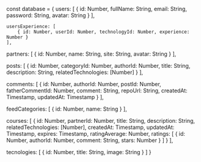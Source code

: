 const database = {
  users: [
    { id: Number, fullName: String, email: String, password: String, avatar: String }
  ],

	usersExperience: [
		{ id: Number, userId: Number, technologyId: Number, experience: Number }
	],

  partners: [
    { id: Number, name: String, site: String, avatar: String }
  ],

  posts: [
    { 
      id: Number, 
      categoryId: Number, 
      authorId: Number,
      title: String,
      description: String,
      relatedTechnologies: [Number]
    }
  ],

  comments: [
    { 
			id: Number, 
			authorId: Number, 
			postId: Number, 
			fatherCommentId: Number, 
			comment: String, 
			repoUrl: String, 
			createdAt: Timestamp, 
			updatedAt: Timestamp 
		}
  ],

  feedCategories: [
    { id: Number, name: String }
  ],

  courses: [
    { 
      id: Number,
      partnerId: Number,
      title: String, 
      description: String,
      relatedTechnologies: [Number],
			createdAt: Timestamp,
			updatedAt: Timestamp,
			expires: Timestamp,
      ratingAverage: Number,
      ratings: [
        { id: Number, authorId: Number, comment: String, stars: Number }
      ] 
    }
  ],

  tecnologies: [
    { id: Number, title: String, image: String }
  ]
}